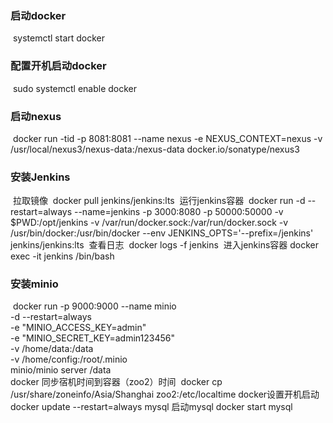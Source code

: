 ### 启动docker

​	systemctl start docker

### 配置开机启动docker

​	sudo systemctl enable docker

### 启动nexus

​	docker run -tid -p 8081:8081 --name nexus -e NEXUS_CONTEXT=nexus -v /usr/local/nexus3/nexus-data:/nexus-data  docker.io/sonatype/nexus3

### 安装Jenkins

​	拉取镜像
​	docker pull jenkins/jenkins:lts
​	运行jenkins容器
​	docker run -d --restart=always --name=jenkins -p 3000:8080 -p 50000:50000 -v $PWD:/opt/jenkins -v /var/run/docker.sock:/var/run/docker.sock -v /usr/bin/docker:/usr/bin/docker --env JENKINS_OPTS='--prefix=/jenkins' jenkins/jenkins:lts
​	查看日志
​	docker logs -f jenkins
​	进入jenkins容器
​	docker exec -it jenkins /bin/bash
​	

### 安装minio

​	docker run -p 9000:9000 --name minio \
​	-d --restart=always \
​	-e "MINIO_ACCESS_KEY=admin" \
​	-e "MINIO_SECRET_KEY=admin123456" \
​	-v /home/data:/data \
​	-v /home/config:/root/.minio \
​	minio/minio server /data
​	
docker 同步宿机时间到容器（zoo2）时间
​	docker cp /usr/share/zoneinfo/Asia/Shanghai zoo2:/etc/localtime	
docker设置开机启动
​	docker update --restart=always mysql
启动mysql
docker start mysql
